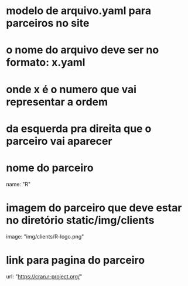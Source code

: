 # modelo de arquivo.yaml para parceiros no site
# o nome do arquivo deve ser no formato: x.yaml
# onde x é o numero que vai representar a ordem 
# da esquerda pra direita que o parceiro vai aparecer 
# nome do parceiro
name: "R"
# imagem do parceiro que deve estar no diretório static/img/clients
image: "img/clients/R-logo.png"
# link para pagina do parceiro
url: "https://cran.r-project.org/"
